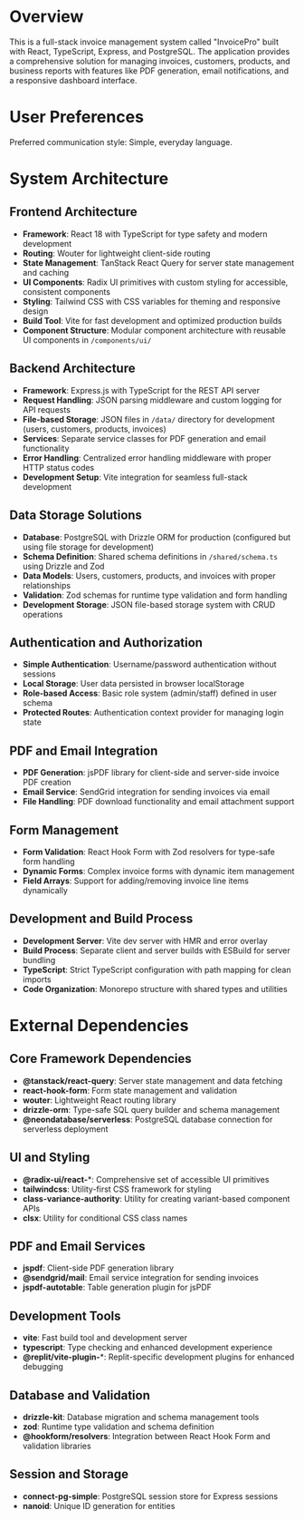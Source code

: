 # Overview

This is a full-stack invoice management system called "InvoicePro" built with React, TypeScript, Express, and PostgreSQL. The application provides a comprehensive solution for managing invoices, customers, products, and business reports with features like PDF generation, email notifications, and a responsive dashboard interface.

# User Preferences

Preferred communication style: Simple, everyday language.

# System Architecture

## Frontend Architecture
- **Framework**: React 18 with TypeScript for type safety and modern development
- **Routing**: Wouter for lightweight client-side routing
- **State Management**: TanStack React Query for server state management and caching
- **UI Components**: Radix UI primitives with custom styling for accessible, consistent components
- **Styling**: Tailwind CSS with CSS variables for theming and responsive design
- **Build Tool**: Vite for fast development and optimized production builds
- **Component Structure**: Modular component architecture with reusable UI components in `/components/ui/`

## Backend Architecture
- **Framework**: Express.js with TypeScript for the REST API server
- **Request Handling**: JSON parsing middleware and custom logging for API requests
- **File-based Storage**: JSON files in `/data/` directory for development (users, customers, products, invoices)
- **Services**: Separate service classes for PDF generation and email functionality
- **Error Handling**: Centralized error handling middleware with proper HTTP status codes
- **Development Setup**: Vite integration for seamless full-stack development

## Data Storage Solutions
- **Database**: PostgreSQL with Drizzle ORM for production (configured but using file storage for development)
- **Schema Definition**: Shared schema definitions in `/shared/schema.ts` using Drizzle and Zod
- **Data Models**: Users, customers, products, and invoices with proper relationships
- **Validation**: Zod schemas for runtime type validation and form handling
- **Development Storage**: JSON file-based storage system with CRUD operations

## Authentication and Authorization
- **Simple Authentication**: Username/password authentication without sessions
- **Local Storage**: User data persisted in browser localStorage
- **Role-based Access**: Basic role system (admin/staff) defined in user schema
- **Protected Routes**: Authentication context provider for managing login state

## PDF and Email Integration
- **PDF Generation**: jsPDF library for client-side and server-side invoice PDF creation
- **Email Service**: SendGrid integration for sending invoices via email
- **File Handling**: PDF download functionality and email attachment support

## Form Management
- **Form Validation**: React Hook Form with Zod resolvers for type-safe form handling
- **Dynamic Forms**: Complex invoice forms with dynamic item management
- **Field Arrays**: Support for adding/removing invoice line items dynamically

## Development and Build Process
- **Development Server**: Vite dev server with HMR and error overlay
- **Build Process**: Separate client and server builds with ESBuild for server bundling
- **TypeScript**: Strict TypeScript configuration with path mapping for clean imports
- **Code Organization**: Monorepo structure with shared types and utilities

# External Dependencies

## Core Framework Dependencies
- **@tanstack/react-query**: Server state management and data fetching
- **react-hook-form**: Form state management and validation
- **wouter**: Lightweight React routing library
- **drizzle-orm**: Type-safe SQL query builder and schema management
- **@neondatabase/serverless**: PostgreSQL database connection for serverless deployment

## UI and Styling
- **@radix-ui/react-***: Comprehensive set of accessible UI primitives
- **tailwindcss**: Utility-first CSS framework for styling
- **class-variance-authority**: Utility for creating variant-based component APIs
- **clsx**: Utility for conditional CSS class names

## PDF and Email Services
- **jspdf**: Client-side PDF generation library
- **@sendgrid/mail**: Email service integration for sending invoices
- **jspdf-autotable**: Table generation plugin for jsPDF

## Development Tools
- **vite**: Fast build tool and development server
- **typescript**: Type checking and enhanced development experience
- **@replit/vite-plugin-***: Replit-specific development plugins for enhanced debugging

## Database and Validation
- **drizzle-kit**: Database migration and schema management tools
- **zod**: Runtime type validation and schema definition
- **@hookform/resolvers**: Integration between React Hook Form and validation libraries

## Session and Storage
- **connect-pg-simple**: PostgreSQL session store for Express sessions
- **nanoid**: Unique ID generation for entities